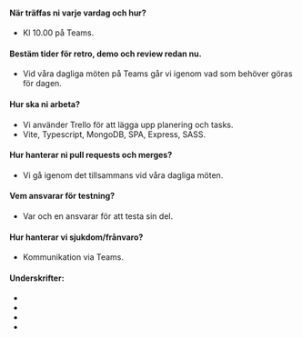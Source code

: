 #### När träffas ni varje vardag och hur?
- Kl 10.00 på Teams. 

#### Bestäm tider för retro, demo och review redan nu.
- Vid våra dagliga möten på Teams går vi igenom vad som behöver göras för dagen. 

#### Hur ska ni arbeta?
- Vi använder Trello för att lägga upp planering och tasks.
- Vite, Typescript, MongoDB, SPA, Express, SASS.

#### Hur hanterar ni pull requests och merges?
- Vi gå igenom det tillsammans vid våra dagliga möten. 

#### Vem ansvarar för testning?
- Var och en ansvarar för att testa sin del.

#### Hur hanterar vi sjukdom/frånvaro?
- Kommunikation via Teams. 

#### Underskrifter: 
- 
- 
-
- 

